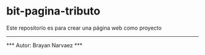 # bit-pagina-tributo

Este repositorío es para crear una página web como proyecto

---
*** Autor: Brayan Narvaez ***